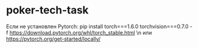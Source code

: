 # poker-tech-task
Если не установлен Pytorch:
pip install torch===1.6.0 torchvision===0.7.0 -f https://download.pytorch.org/whl/torch_stable.html \n
или https://pytorch.org/get-started/locally/

